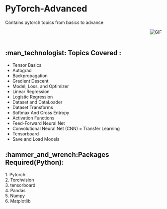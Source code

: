 # PyTorch-Advanced
Contains pytorch topics from basics to advance 

<img align="right" alt="GIF" src="https://github.com/saqlain-github/PyTorch-Advanced/blob/main/img/Pytorch.png"  /><br>
<br>
<h2> :man_technologist: Topics Covered :</h2>

- Tensor Basics
- Autograd
- Backpropagation
- Gradient Descent
- Model, Loss, and Optimizer
- Linear Regression
- Logistic Regression
- Dataset and DataLoader
- Dataset Transforms
- Softmax And Cross Entropy
- Activation Functions
- Feed-Forward Neural Net
- Convolutional Neural Net (CNN)
= Transfer Learning
- Tensorboard
- Save and Load Models<br>

<h2 align="left"> :hammer_and_wrench:Packages Required(Python):</h3>
1. Pytorch<br>
2. Torchvision<br>
3. tensorboard<br>
4. Pandas<br>
5. Numpy<br>
6. Matplotlib<br>
